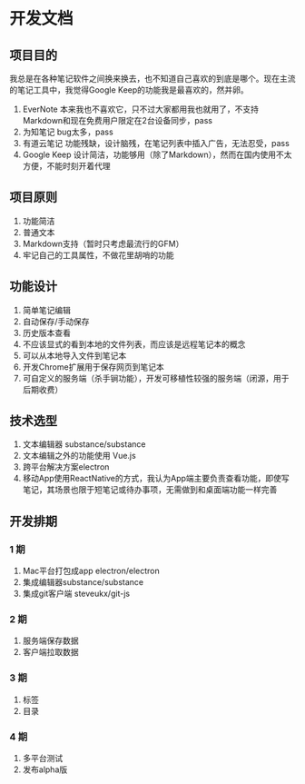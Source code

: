 # 开发文档

## 项目目的
我总是在各种笔记软件之间换来换去，也不知道自己喜欢的到底是哪个。现在主流的笔记工具中，我觉得Google Keep的功能我是最喜欢的，然并卵。

1. EverNote 本来我也不喜欢它，只不过大家都用我也就用了，不支持Markdown和现在免费用户限定在2台设备同步，pass
1. 为知笔记 bug太多，pass
1. 有道云笔记 功能残缺，设计脑残，在笔记列表中插入广告，无法忍受，pass
1. Google Keep 设计简洁，功能够用（除了Markdown），然而在国内使用不太方便，不能时刻开着代理

## 项目原则

1. 功能简洁
1. 普通文本
1. Markdown支持（暂时只考虑最流行的GFM）
1. 牢记自己的工具属性，不做花里胡哨的功能

## 功能设计

1. 简单笔记编辑
1. 自动保存/手动保存
1. 历史版本查看
1. 不应该显式的看到本地的文件列表，而应该是远程笔记本的概念
1. 可以从本地导入文件到笔记本
1. 开发Chrome扩展用于保存网页到笔记本
1. 可自定义的服务端（杀手锏功能），开发可移植性较强的服务端（闭源，用于后期收费）

## 技术选型

1. 文本编辑器 substance/substance
1. 文本编辑之外的功能使用 Vue.js
1. 跨平台解决方案electron
1. 移动App使用ReactNative的方式，我认为App端主要负责查看功能，即使写笔记，其场景也限于短笔记或待办事项，无需做到和桌面端功能一样完善

## 开发排期
### 1 期

1. Mac平台打包成app electron/electron
1. 集成编辑器substance/substance
1. 集成git客户端 steveukx/git-js

### 2 期

1. 服务端保存数据
1. 客户端拉取数据

### 3 期

1. 标签
1. 目录

### 4 期
1. 多平台测试
1. 发布alpha版

